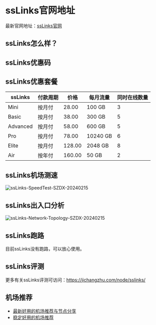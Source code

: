 # ssLinks官网地址
最新官网地址：[ssLinks官网](https://jcz.affxc.com/sslinks/)

## ssLinks怎么样？


## ssLinks优惠码


## ssLinks优惠套餐

| ssLinks  | 付款周期 | 价格     | 每月流量     | 同时在线数量 |
|----------|------|--------|----------|--------|
| Mini     | 按月付  | 28.00  | 100 GB   | 3      |
| Basic    | 按月付  | 38.00  | 300 GB   | 5      |
| Advanced | 按月付  | 58.00  | 600 GB   | 5      |
| Pro      | 按月付  | 78.00  | 10240 GB | 6      |
| Elite    | 按月付  | 128.00 | 2048 GB  | 8      |
| Air      | 按年付  | 160.00 | 50 GB    | 2      |

## ssLinks机场测速

![ssLinks-SpeedTest-SZDX-20240215](https://github.com/jichangzhu/ssLinks/assets/152512496/59ff3914-4d22-4eb4-80cc-96ced5b55bcc)

## ssLinks出入口分析

![ssLinks-Network-Topology-SZDX-20240215](https://github.com/jichangzhu/ssLinks/assets/152512496/22cfc7f3-ad7c-4803-b463-dbc44cfd58df)

## ssLinks跑路
目前ssLinks没有跑路，可以放心使用。

## ssLinks评测
更多有关ssLinks评测可访问：https://jichangzhu.com/node/sslinks/

## 机场推荐
 - [最新好用的机场推荐与节点分享](https://github.com/jichangzhu/JichangTuijian)
 - [稳定好用的机场推荐](https://jichangzhu.com/node/?utm_source=github&utm_medium=jichangzhu-details)
